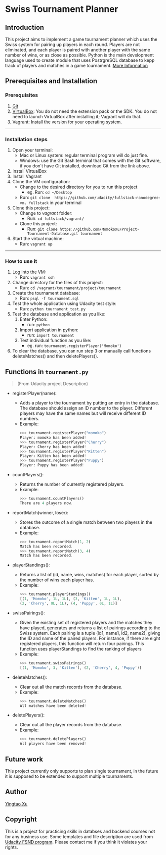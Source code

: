 
# Swiss Tournament Planner


## Introduction
This project aims to implement a game tournament planner which uses the Swiss system for pairing up players in each round. Players are not eliminated, and each player is paired with another player with the same number of wins, or as close as possible.
Python is the main development language used to create module that uses PostrgreSQL database to kepp track of players and matches in a game tournament. [More Information](https://docs.google.com/document/d/16IgOm4XprTaKxAa8w02y028oBECOoB1EI1ReddADEeY/pub?embedded=true)


## Prerequisites and Installation
### Prerequisites
1. [Git](https://git-scm.com/doc)
2. [VirtualBox](https://classroom.udacity.com/nanodegrees/nd004/parts/af045689-1d81-46e7-8a3b-ad05de1142ce/modules/353202897075460/lessons/3423258756/concepts/14c72fe3-e3fe-4959-9c4b-467cf5b7c3a0): You do not need the extension pack or the SDK. You do not need to launch VirtualBox after installing it; Vagrant will do that.
3. [Vagrant](https://www.vagrantup.com/):  Install the version for your operating system.

---

### Installation steps
1. Open your terminal:
    * Mac or Linux system: regular terminal program will do just fine.
    * Windows: use the Git Bash terminal that comes with the Git software, if you don't have Git installed, download Git from the link above.
2.  Install VirtualBox
3.  Install Vagrant
4.  Clone the VM configuration:
    * Change to the desired directory for you to run this project
        *  eg. Run: `cd ~/Desktop`
    * Run: `git clone  https://github.com/udacity/fullstack-nanodegree-vm. fullstack` in your terminal
5.  Clone this project:
    * Change to *vagrant* folder:
        * Run: `cd fullstack/vagrant/`
    * Clone this project:
        * Run: `git clone https://github.com/MomokoXu/Project-Tournament-Database.git tournament`
6. Start the virtual machine:
    * Run: `vagrant up`

---

### How to use it
1. Log into the VM:
    * Run:  `vagrant ssh`
2. Change directory for the files of this project:
    * Run: `cd /vagrant/tournament/project/tournament`
3. Create the tournament database:
    * Run: `psql -f tournament.sql`
4. Test the whole application using Udacity test style:
    * Run: `python tournament_test.py`
5. Test the database and application as you like:
    1. Enter Python:
    	* run: `python`
    2. Import application in python:
    	* run: `import tournament`
    3. Test individual function as you like:
    	* eg. run: `tournament.registerPlayer('Momoko')`
6. To clear the database, you can run step 3 or manually call functions deleteMatches() and then deletePlayers().



## Functions in ```tournament.py```
> (From Udacity project Description)
* registerPlayer(name):
    * Adds a player to the tournament by putting an entry in the database. The database should assign an ID number to the player. Different players may have the same names but will receive different ID numbers.
    * Example:
        ```python
       >>> tournament.registerPlayer("momoko")
       Player: momoko has been added!
       >>> tournament.registerPlayer("Cherry")
        Player: Cherry has been added!
        >>> tournament.registerPlayer("Kitten")
        Player: Kitten has been added!
        >>> tournament.registerPlayer("Puppy")
        Player: Puppy has been added!
        ```

* countPlayers():
    * Returns the number of currently registered players.
    * Example:
        ```python
        >>> tournament.countPlayers()
        There are 4 players now.
        ```

* reportMatch(winner, loser):
    * Stores the outcome of a single match between two players in the database.
    * Example:
        ```python
        >>> tournament.reportMatch(1, 2)
        Match has been recorded.
        >>> tournament.reportMatch(3, 4)
        Match has been recorded.
        ```

* playerStandings():
    * Returns a list of (id, name, wins, matches) for each player, sorted by the number of wins each player has.
    * Example:
        ```python
        >>> tournament.playerStandings()
        [(1, 'Momoko', 1L, 1L), (3, 'Kitten', 1L, 1L),
        (2, 'Cherry', 0L, 1L), (4, 'Puppy', 0L, 1L)]
        ```

* swissPairings():
    * Given the existing set of registered players and the matches they have played, generates and returns a list of pairings according to the Swiss system. Each pairing is a tuple (id1, name1, id2, name2), giving the ID and name of the paired players. For instance, if there are eight registered players, this function will return four pairings. This function uses playerStandings to find the ranking of players
    * Example:
        ```python
        >>> tournament.swissPairings()
        [(1, 'Momoko', 3, 'Kitten'), (2, 'Cherry', 4, 'Puppy')]
        ```

* deleteMatches():
    * Clear out all the match records from the database.
    * Example:
        ```python
        >>> tournament.deleteMatches()
        All matches have been deleted!
        ```

* deletePlayers():
    * Clear out all the player records from the database.
    * Example:
        ```python
        >>> tournament.deletePlayers()
        All players have been removed!
        ```

## Future work
This project currently only supports to plan single tournament, in the future it is supposed to be extended to support multiple tournaments.


## Author
[Yingtao Xu](https://github.com/MomokoXu)

## Copyright
This is a project for practicing skills in databses and backend courses not for any business use. Some templates and file description are used from [Udacity FSND program](https://www.udacity.com/course/full-stack-web-developer-nanodegree--nd004). Please contact me if you think it violates your rights.